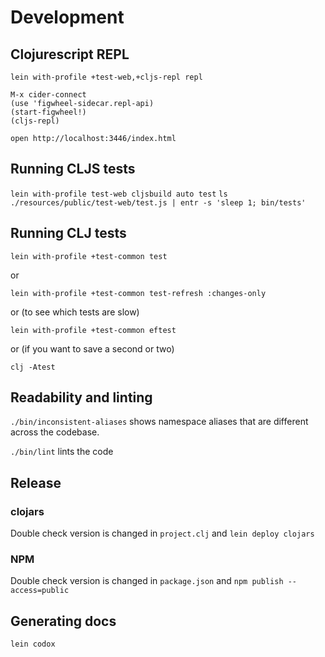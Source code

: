 # Development

## Clojurescript REPL

```
lein with-profile +test-web,+cljs-repl repl
```

```
M-x cider-connect
(use 'figwheel-sidecar.repl-api)
(start-figwheel!)
(cljs-repl)
```

```
open http://localhost:3446/index.html
```

## Running CLJS tests

`lein with-profile test-web cljsbuild auto test`
`ls ./resources/public/test-web/test.js | entr -s 'sleep 1; bin/tests'`

## Running CLJ tests

`lein with-profile +test-common test`

or

`lein with-profile +test-common test-refresh :changes-only`

or (to see which tests are slow)

`lein with-profile +test-common eftest`

or (if you want to save a second or two)

`clj -Atest`

## Readability and linting

`./bin/inconsistent-aliases` shows namespace aliases that are different across the codebase.

`./bin/lint` lints the code	

## Release

### clojars

Double check version is changed in `project.clj` and `lein deploy clojars`

### NPM

Double check version is changed in `package.json` and `npm publish --access=public`

## Generating docs

`lein codox`
